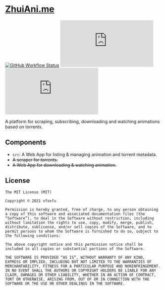 # [ZhuiAni.me](https://zhuiani.me)

[![GitHub Workflow Status](https://img.shields.io/github/actions/workflow/status/xfoxfu/ZhuiAni.me/ci.yml?branch=main&style=flat-square)](https://github.com/xfoxfu/ZhuiAni.me/actions/workflows/ci.yml) [![License](https://img.shields.io/github/license/xfoxfu/ZhuiAni.me?style=flat-square)](https://github.com/xfoxfu/ZhuiAni.me/blob/main/LICENSE) [![Codecov](https://img.shields.io/codecov/c/github/xfoxfu/ZhuiAni.me?style=flat-square&logo=codecov&logoColor=white)](https://codecov.io/gh/xfoxfu/ZhuiAni.me)

A platform for scraping, subscribing, downloading and watching animations based on torrents.

## Components

- `src`: A Web App for listing & managing animation and torrent metadata.
- ~~A scraper for torrents.~~
- ~~A Web App for downloading & watching animation.~~

## License

```
The MIT License (MIT)

Copyright © 2021 xfoxfu

Permission is hereby granted, free of charge, to any person obtaining a copy of this software and associated documentation files (the “Software”), to deal in the Software without restriction, including without limitation the rights to use, copy, modify, merge, publish, distribute, sublicense, and/or sell copies of the Software, and to permit persons to whom the Software is furnished to do so, subject to the following conditions:

The above copyright notice and this permission notice shall be included in all copies or substantial portions of the Software.

THE SOFTWARE IS PROVIDED “AS IS”, WITHOUT WARRANTY OF ANY KIND, EXPRESS OR IMPLIED, INCLUDING BUT NOT LIMITED TO THE WARRANTIES OF MERCHANTABILITY, FITNESS FOR A PARTICULAR PURPOSE AND NONINFRINGEMENT. IN NO EVENT SHALL THE AUTHORS OR COPYRIGHT HOLDERS BE LIABLE FOR ANY CLAIM, DAMAGES OR OTHER LIABILITY, WHETHER IN AN ACTION OF CONTRACT, TORT OR OTHERWISE, ARISING FROM, OUT OF OR IN CONNECTION WITH THE SOFTWARE OR THE USE OR OTHER DEALINGS IN THE SOFTWARE.
```
